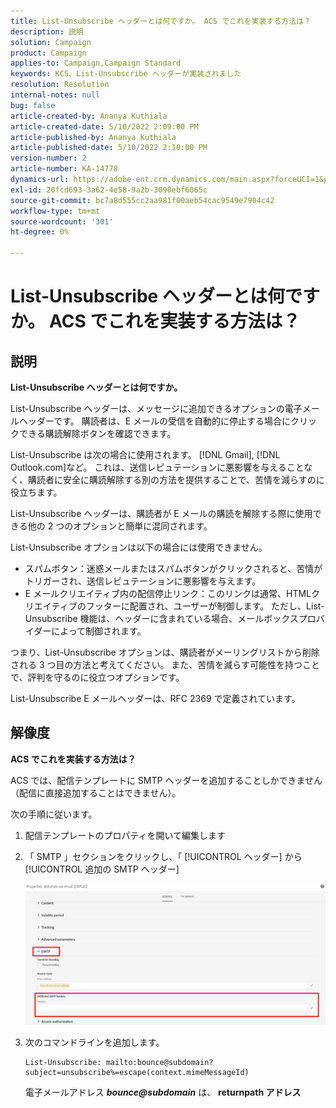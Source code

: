 ```yaml
---
title: List-Unsubscribe ヘッダーとは何ですか。 ACS でこれを実装する方法は？
description: 説明
solution: Campaign
product: Campaign
applies-to: Campaign,Campaign Standard
keywords: KCS、List-Unsubscribe ヘッダーが実装されました
resolution: Resolution
internal-notes: null
bug: false
article-created-by: Ananya Kuthiala
article-created-date: 5/10/2022 2:09:00 PM
article-published-by: Ananya Kuthiala
article-published-date: 5/10/2022 2:10:00 PM
version-number: 2
article-number: KA-14778
dynamics-url: https://adobe-ent.crm.dynamics.com/main.aspx?forceUCI=1&pagetype=entityrecord&etn=knowledgearticle&id=515bbebb-6ad0-ec11-a7b5-0022480a8e40
exl-id: 20fcd693-3a62-4e58-9a2b-3090ebf6065c
source-git-commit: bc7a8d555cc2aa981f00aeb54cac9549e7904c42
workflow-type: tm+mt
source-wordcount: '301'
ht-degree: 0%

---
```


# List-Unsubscribe ヘッダーとは何ですか。 ACS でこれを実装する方法は？

## 説明

<b>List-Unsubscribe ヘッダーとは何ですか。 </b>

List-Unsubscribe ヘッダーは、メッセージに追加できるオプションの電子メールヘッダーです。 購読者は、E メールの受信を自動的に停止する場合にクリックできる購読解除ボタンを確認できます。

List-Unsubscribe は次の場合に使用されます。 [!DNL Gmail], [!DNL Outlook.com]など。 これは、送信レピュテーションに悪影響を与えることなく、購読者に安全に購読解除する別の方法を提供することで、苦情を減らすのに役立ちます。

List-Unsubscribe ヘッダーは、購読者が E メールの購読を解除する際に使用できる他の 2 つのオプションと簡単に混同されます。

List-Unsubscribe オプションは以下の場合には使用できません。

- スパムボタン：迷惑メールまたはスパムボタンがクリックされると、苦情がトリガーされ、送信レピュテーションに悪影響を与えます。
- E メールクリエイティブ内の配信停止リンク：このリンクは通常、HTMLクリエイティブのフッターに配置され、ユーザーが制御します。 ただし、List-Unsubscribe 機能は、ヘッダーに含まれている場合、メールボックスプロバイダーによって制御されます。

つまり、List-Unsubscribe オプションは、購読者がメーリングリストから削除される 3 つ目の方法と考えてください。 また、苦情を減らす可能性を持つことで、評判を守るのに役立つオプションです。

List-Unsubscribe E メールヘッダーは、RFC 2369 で定義されています。

## 解像度

<b>ACS でこれを実装する方法は？</b>

ACS では、配信テンプレートに SMTP ヘッダーを追加することしかできません（配信に直接追加することはできません）。

次の手順に従います。

1. 配信テンプレートのプロパティを開いて編集します

1. 「 SMTP 」セクションをクリックし、「 [!UICONTROL ヘッダー] から [!UICONTROL 追加の SMTP ヘッダー]

   ![](assets/20fcd693-3a62-4e58-9a2b-3090ebf6065c.png)

1. 次のコマンドラインを追加します。

   ```
   List-Unsubscribe: mailto:bounce@subdomain?subject=unsubscribe%=escape(context.mimeMessageId)
   ```

   電子メールアドレス *<b>bounce@subdomain</b>* は、 <b>returnpath アドレス</b>
